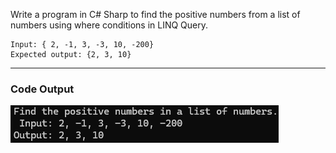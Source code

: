 Write a program in C# Sharp to find the positive numbers from a list of numbers using where conditions in LINQ Query.
```
Input: { 2, -1, 3, -3, 10, -200}
Expected output: {2, 3, 10}
```
---
### Code Output
![Code Output](Output.png)
